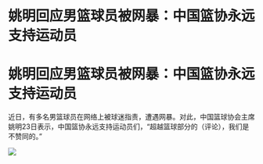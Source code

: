 # 姚明回应男篮球员被网暴：中国篮协永远支持运动员

# 姚明回应男篮球员被网暴：中国篮协永远支持运动员

近日，有多名男篮球员在网络上被球迷指责，遭遇网暴。对此，中国篮球协会主席姚明23日表示，中国篮协永远支持运动员们，“超越篮球部分的（评论），我们是不赞同的。”

![](https://inews.gtimg.com/om_bt/Ox3ZwHXGuuxYaQf1Y20rm_7CsRKrdngVN6nK54MO5Y4w4AA/1000)

